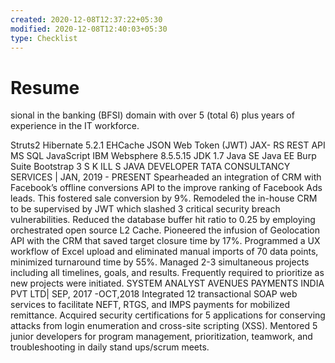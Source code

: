```yaml
---
created: 2020-12-08T12:37:22+05:30
modified: 2020-12-08T12:40:03+05:30
type: Checklist
---
```


# Resume

sional in the
banking (BFSI) domain with over 5
(total 6) plus years of experience in
the IT workforce.

Struts2
Hibernate 5.2.1 EHCache
JSON Web Token (JWT)
JAX- RS REST API
MS SQL
JavaScript
IBM Websphere 8.5.5.15
JDK 1.7
Java SE
Java EE
Burp Suite
Bootstrap 3
S K ILL S
JAVA DEVELOPER
TATA CONSULTANCY SERVICES | JAN, 2019 - PRESENT
Spearheaded an integration of CRM with Facebook’s offline
conversions API to the improve ranking of Facebook Ads leads.
This fostered sale conversion by 9%.
Remodeled the in-house CRM to be supervised by JWT which
slashed 3 critical security breach vulnerabilities.
Reduced the database buffer hit ratio to 0.25 by employing
orchestrated open source L2 Cache.
Pioneered the infusion of Geolocation API with the CRM that
saved target closure time by 17%.
Programmed a UX workflow of Excel upload and eliminated
manual imports of 70 data points, minimized turnaround time by
55%.
Managed 2-3 simultaneous projects including all timelines, goals,
and results. Frequently required to prioritize as new projects were
initiated.
SYSTEM ANALYST
AVENUES PAYMENTS INDIA PVT LTD| SEP, 2017 -OCT,2018
Integrated 12 transactional SOAP web services to facilitate NEFT,
RTGS, and IMPS payments for mobilized remittance.
Acquired security certifications for 5 applications for conserving
attacks from login enumeration and cross-site scripting (XSS).
Mentored 5 junior developers for program management,
prioritization, teamwork, and troubleshooting in daily stand
ups/scrum meets.